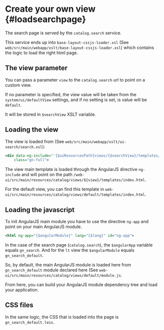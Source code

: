 # Create your own view {#loadsearchpage}

The search page is served by the ``catalog.search`` service.

This service ends up into `base-layout-cssjs-loader.xsl` (See `web/src/main/webapp/xslt/base-layout-cssjs-loader.xsl`) which contains the logic to load the right html page.

## The view parameter

You can pass a parameter `view` to the ``catalog.search`` url to point on a custom view.

If no parameter is specified, the view value will be taken from the `system/ui/defaultView` settings, and if no setting is set, is value will be `default`.

It will be stored in `$searchView` XSLT variable.

## Loading the view

The view is loaded from (See `web/src/main/webapp/xslt/ui-search/search.xsl`):

``` xml
<div data-ng-include="'{$uiResourcesPath}views/{$searchView}/templates/index.html'"
    class="gn-full">
```

The view main template is loaded through the AngularJS directive `ng-include` and will point on the path `/web-ui/src/main/resources/catalog/views/${view}/templates/index.html`.

For the default view, you can find this template in `web-ui/src/main/resources/catalog/views/default/templates/index.html`.

## Loading the javascript

To init AngularJS main module you have to use the directive ``ng-app`` and point on your main AngularJS module.

``` xml
<html ng-app="{$angularModule}" lang="{$lang}" id="ng-app">
```

In the case of the search page (``catalog.search``), the `$angularApp` variable equals `gn_search`. And for the `lt` view the `$angularModule` equals `gn_search_default`.

So, by default, the main AngularJS module is loaded here from `gn_search_default` module declared here (See `web-ui/src/main/resources/catalog/views/default/module.js`.

From here, you can build your AngularJS module dependency tree and load your application.

## CSS files

In the same logic, the CSS that is loaded into the page is `gn_search_default.less`.
